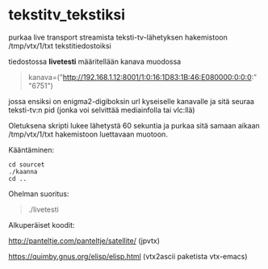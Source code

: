 # tekstitv_tekstiksi


purkaa live transport streamista teksti-tv-lähetyksen hakemistoon /tmp/vtx/1/txt tekstitiedostoiksi

tiedostossa **livetesti** määritellään
kanava muodossa
> kanava=("http://192.168.1.12:8001/1:0:16:1D83:1B:46:E080000:0:0:0:" "6751") 

jossa ensiksi on enigma2-digiboksin url kyseiselle kanavalle ja sitä seuraa teksti-tv:n pid (jonka voi selvittää mediainfolla tai vlc:llä)

Oletuksena skripti lukee lähetystä 60 sekuntia ja purkaa sitä samaan aikaan /tmp/vtx/1/txt hakemistoon luettavaan muotoon.

Kääntäminen:

    cd sourcet
    ./kaanna
    cd ..
    
    
Ohelman suoritus:
> ./livetesti
 
 

Alkuperäiset koodit:

http://panteltje.com/panteltje/satellite/  (jpvtx)

https://quimby.gnus.org/elisp/elisp.html  (vtx2ascii paketista vtx-emacs)
